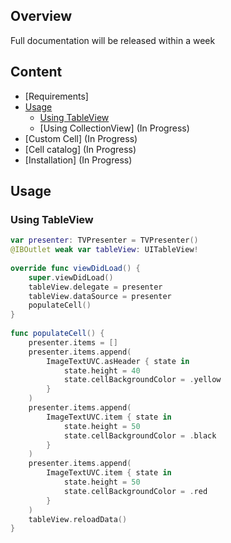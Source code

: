 ## Overview
Full documentation will be released within a week

## Content
* [Requirements]
* [Usage](#usage)
  + [Using TableView](#using-tableView)
  + [Using CollectionView] (In Progress)
* [Custom Cell] (In Progress)
* [Cell catalog] (In Progress)
* [Installation] (In Progress)

## Usage
### Using TableView
```swift
var presenter: TVPresenter = TVPresenter()
@IBOutlet weak var tableView: UITableView!
    
override func viewDidLoad() {
    super.viewDidLoad()
    tableView.delegate = presenter
    tableView.dataSource = presenter
    populateCell()
}
    
func populateCell() {
    presenter.items = []
    presenter.items.append(
        ImageTextUVC.asHeader { state in
            state.height = 40
            state.cellBackgroundColor = .yellow
        }
    )
    presenter.items.append(
        ImageTextUVC.item { state in
            state.height = 50
            state.cellBackgroundColor = .black
        }
    )
    presenter.items.append(
        ImageTextUVC.item { state in
            state.height = 50
            state.cellBackgroundColor = .red
        }
    )
    tableView.reloadData()
}
```